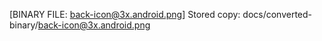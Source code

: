[BINARY FILE: back-icon@3x.android.png]
Stored copy: docs/converted-binary/back-icon@3x.android.png
